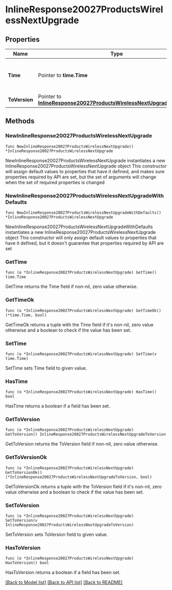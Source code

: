 # InlineResponse20027ProductsWirelessNextUpgrade

## Properties

Name | Type | Description | Notes
------------ | ------------- | ------------- | -------------
**Time** | Pointer to **time.Time** | Timestamp of the next scheduled firmware upgrade | [optional] 
**ToVersion** | Pointer to [**InlineResponse20027ProductsWirelessNextUpgradeToVersion**](InlineResponse20027ProductsWirelessNextUpgradeToVersion.md) |  | [optional] 

## Methods

### NewInlineResponse20027ProductsWirelessNextUpgrade

`func NewInlineResponse20027ProductsWirelessNextUpgrade() *InlineResponse20027ProductsWirelessNextUpgrade`

NewInlineResponse20027ProductsWirelessNextUpgrade instantiates a new InlineResponse20027ProductsWirelessNextUpgrade object
This constructor will assign default values to properties that have it defined,
and makes sure properties required by API are set, but the set of arguments
will change when the set of required properties is changed

### NewInlineResponse20027ProductsWirelessNextUpgradeWithDefaults

`func NewInlineResponse20027ProductsWirelessNextUpgradeWithDefaults() *InlineResponse20027ProductsWirelessNextUpgrade`

NewInlineResponse20027ProductsWirelessNextUpgradeWithDefaults instantiates a new InlineResponse20027ProductsWirelessNextUpgrade object
This constructor will only assign default values to properties that have it defined,
but it doesn't guarantee that properties required by API are set

### GetTime

`func (o *InlineResponse20027ProductsWirelessNextUpgrade) GetTime() time.Time`

GetTime returns the Time field if non-nil, zero value otherwise.

### GetTimeOk

`func (o *InlineResponse20027ProductsWirelessNextUpgrade) GetTimeOk() (*time.Time, bool)`

GetTimeOk returns a tuple with the Time field if it's non-nil, zero value otherwise
and a boolean to check if the value has been set.

### SetTime

`func (o *InlineResponse20027ProductsWirelessNextUpgrade) SetTime(v time.Time)`

SetTime sets Time field to given value.

### HasTime

`func (o *InlineResponse20027ProductsWirelessNextUpgrade) HasTime() bool`

HasTime returns a boolean if a field has been set.

### GetToVersion

`func (o *InlineResponse20027ProductsWirelessNextUpgrade) GetToVersion() InlineResponse20027ProductsWirelessNextUpgradeToVersion`

GetToVersion returns the ToVersion field if non-nil, zero value otherwise.

### GetToVersionOk

`func (o *InlineResponse20027ProductsWirelessNextUpgrade) GetToVersionOk() (*InlineResponse20027ProductsWirelessNextUpgradeToVersion, bool)`

GetToVersionOk returns a tuple with the ToVersion field if it's non-nil, zero value otherwise
and a boolean to check if the value has been set.

### SetToVersion

`func (o *InlineResponse20027ProductsWirelessNextUpgrade) SetToVersion(v InlineResponse20027ProductsWirelessNextUpgradeToVersion)`

SetToVersion sets ToVersion field to given value.

### HasToVersion

`func (o *InlineResponse20027ProductsWirelessNextUpgrade) HasToVersion() bool`

HasToVersion returns a boolean if a field has been set.


[[Back to Model list]](../README.md#documentation-for-models) [[Back to API list]](../README.md#documentation-for-api-endpoints) [[Back to README]](../README.md)


